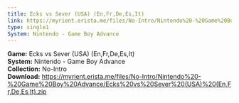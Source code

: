 ```yaml
---
title: Ecks vs Sever (USA) (En,Fr,De,Es,It)
link: https://myrient.erista.me/files/No-Intro/Nintendo%20-%20Game%20Boy%20Advance/Ecks%20vs%20Sever%20(USA)%20(En,Fr,De,Es,It).zip
type: single1
System: Nintendo - Game Boy Advance
---
```

<b>Game:</b> Ecks vs Sever (USA) (En,Fr,De,Es,It)<br>
<b>System:</b> Nintendo - Game Boy Advance<br>
<b>Collection:</b> No-Intro<br>
<b>Download:</b> https://myrient.erista.me/files/No-Intro/Nintendo%20-%20Game%20Boy%20Advance/Ecks%20vs%20Sever%20(USA)%20(En,Fr,De,Es,It).zip